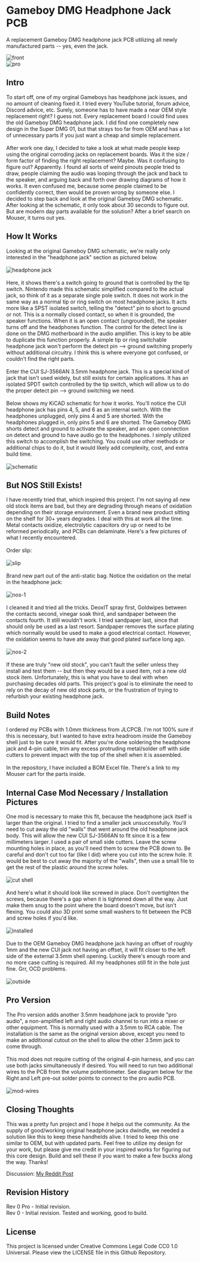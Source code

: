 # Gameboy DMG Headphone Jack PCB
A replacement Gameboy DMG headphone jack PCB utilizing all newly manufactured parts -- yes, even the jack.

![front](front.png)
\
![pro](pro-top.JPG)

## Intro
To start off, one of my orginal Gameboys has headphone jack issues, and no amount of cleaning fixed it. I tried every YouTube tutorial, forum advice, Discord advice, etc. Surely, someone has to have made a near OEM style replacement right? I guess not. Every replacement board I could find uses the old Gameboy DMG headphone jack. I did find one completely new design in the Super DMG 01, but that strays too far from OEM and has a lot of unnecessary parts if you just want a cheap and simple replacement. \
\
After work one day, I decided to take a look at what made people keep using the original corroding jacks on replacement boards. Was it the size / form factor of finding the right replacement? Maybe. Was it confusing to figure out? Apparently. I found all sorts of weird pinouts people tried to draw, people claiming the audio was looping through the jack and back to the speaker, and arguing back and forth over drawing diagrams of how it works. It even confused me, because some people claimed to be confidently correct, then would be proven wrong by someone else. I decided to step back and look at the original Gameboy DMG schematic. After looking at the schematic, it only took about 30 seconds to figure out. But are modern day parts available for the solution? After a brief search on Mouser, it turns out yes.

## How It Works
Looking at the original Gameboy DMG schematic, we're really only interested in the "headphone jack" section as pictured below.
\
\
![headphone jack](gb-schematic.jpg)
\
\
Here, it shows there's a switch going to ground that is controlled by the tip switch. Nintendo made this schematic simplified compared to the actual jack, so think of it as a separate single pole switch. It does not work in the same way as a normal tip or ring switch on most headphone jacks. It acts more like a SPST isolated switch, telling the "detect" pin to short to ground or not. This is a normally closed contact, so when it is grounded, the speaker functions. When it is an open contact (ungrounded), the speaker turns off and the headphones function. The control for the detect line is done on the DMG motherboard in the audio amplifier. This is key to be able to duplicate this function properly. A simple tip or ring switchable headphone jack won't perform the detect pin --> ground switching properly without additional circuitry. I think this is where everyone got confused, or couldn't find the right parts.
\
\
Enter the CUI SJ-3566AN 3.5mm headphone jack. This is a special kind of jack that isn't used widely, but still exists for certain applications. It has an isolated SPDT switch controlled by the tip switch, which will allow us to do the proper detect pin --> ground switching we need. 
\
\
Below shows my KiCAD schematic for how it works. You'll notice the CUI headphone jack has pins 4, 5, and 6 as an internal switch. With the headphones unplugged, only pins 4 and 5 are shorted. With the headphones plugged in, only pins 5 and 6 are shorted. The Gameboy DMG shorts detect and ground to activate the speaker, and an open connection on detect and ground to have audio go to the headphones. I simply utilized this  switch to accomplish the switching. You could use other methods or additional chips to do it, but it would likely add complexity, cost, and extra build time.
\
\
![schematic](schematic.jpg)

## But NOS Still Exists!
I have recently tried that, which inspired this project. I'm not saying all new old stock items are bad, but they are degrading through means of oxidation depending on their storage environment. Even a brand new product sitting on the shelf for 30+ years degrades. I deal with this at work all the time. Metal contacts oxidize, electrolytic capacitors dry up or need to be reformed periodically, and PCBs can delaminate. Here's a few pictures of what I recently encountered. 
\
\
Order slip:
\
\
![slip](nos-0.jpg)
\
\
Brand new part out of the anti-static bag. Notice the oxidation on the metal in the headphone jack:
\
\
![nos-1](nos-1.jpg)
\
\
I cleaned it and tried all the tricks. DeoxIT spray first, Goldwipes between the contacts second, vinegar soak third, and sandpaper between the contacts fourth. It still wouldn't work. I tried sandpaper last, since that should only be used as a last resort. Sandpaper removes the surface plating which normally would be used to make a good electrical contact. However, the oxidation seems to have ate away that good plated surface long ago.
\
\
![nos-2](nos-2.jpg)
\
\
If these are truly "new old stock", you can't fault the seller unless they install and test them -- but then they would be a used item, not a new old stock item. Unfortunately, this is what you have to deal with when purchasing decades old parts. This project's goal is to eliminate the need to rely on the decay of new old stock parts, or the frustration of trying to refurbish your existing headphone jack.


## Build Notes
I ordered my PCBs with 1.0mm thickness from JLCPCB. I'm not 100% sure if this is necessary, but I wanted to have extra headroom inside the Gameboy shell just to be sure it would fit. After you're done soldering the headphone jack and 4-pin cable, trim any excess protruding metal/solder off with side cutters to prevent impact with the top of the shell when it is assembled. 
\
\
In the repository, I have included a BOM Excel file. There's a link to my Mouser cart for the parts inside.

## Internal Case Mod Necessary / Installation Pictures
One mod is necessary to make this fit, because the headphone jack itself is larger than the original. I tried to find a smaller jack unsuccessfully. You'll need to cut away the old "walls" that went around the old headphone jack body. This will allow the new CUI SJ-3566AN to fit since it is a few millimeters larger. I used a pair of small side cutters. Leave the screw mounting holes in place, as you'll need them to screw the PCB down to. Be careful and don't cut too far (like I did) where you cut into the screw hole. It would be best to cut away the majority of the "walls", then use a small file to get the rest of the plastic around the screw holes.
\
\
![cut shell](cut-shell.jpg)
\
\
And here's what it should look like screwed in place. Don't overtighten the screws, because there's a gap when it is tightened down all the way. Just make them snug to the point where the board doesn't move, but isn't flexing. You could also 3D print some small washers to fit between the PCB and screw holes if you'd like. 
\
\
![installed](installed.jpg)
\
\
Due to the OEM Gameboy DMG headphone jack having an offset of roughly 1mm and the new CUI jack not having an offset, it will fit closer to the left side of the external 3.5mm shell opening. Luckily there's enough room and no more case cutting is required. All my headphones still fit in the hole just fine. Grr, OCD problems.
\
\
![outside](case-outside.jpg)

## Pro Version
The Pro version adds another 3.5mm headphone jack to provide "pro audio", a non-amplified left and right audio channel to run into a mixer or other equipment. This is normally used with a 3.5mm to RCA cable. The installation is the same as the original version above, except you need to make an additional cutout on the shell to allow the other 3.5mm jack to come through. 
\
\
This mod does not require cutting of the original 4-pin harness, and you can use both jacks simultaneously if desired. You will need to run two additional wires to the PCB from the volume potentiometer. See diagram below for the Right and Left pre-out solder points to connect to the pro audio PCB.
\
\
![mod-wires](mod-wires.jpg)


## Closing Thoughts
This was a pretty fun project and I hope it helps out the community. As the supply of good/working original headphone jacks dwindle, we needed a solution like this to keep these handhelds alive. I tried to keep this one similar to OEM, but with updated parts. Feel free to utilize my design for your work, but please give me credit in your inspired works for figuring out this core design. Build and sell these if you want to make a few bucks along the way. Thanks!

Discussion: [My Reddit Post](https://www.reddit.com/r/Gameboy/comments/1aojew2/gameboy_dmg_headphone_jack_replacement/)

## Revision History
Rev 0 Pro - Initial revision.
\
Rev 0 - Initial revision. Tested and working, good to build.

## License
This project is licensed under Creative Commons Legal Code CC0 1.0 Universal. Please view the LICENSE file in this Github Repository. 

